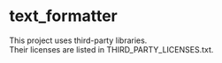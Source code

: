 # text_formatter

This project uses third-party libraries.  
Their licenses are listed in THIRD_PARTY_LICENSES.txt.  
